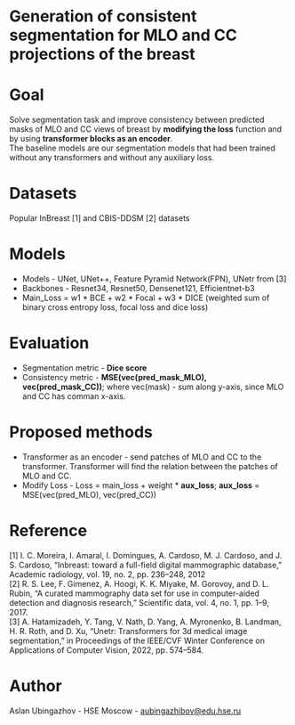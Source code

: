 # Generation of consistent segmentation for MLO and CC projections of the breast

# Goal
Solve segmentation task and improve consistency between predicted masks of MLO and CC views of breast by **modifying the loss** function and by using **transformer blocks as an encoder**. </br>
The baseline models are our segmentation models that had been trained without any transformers and without any auxiliary loss. 
# Datasets
Popular InBreast [1] and CBIS-DDSM [2] datasets
# Models
- Models - UNet, UNet++, Feature Pyramid Network(FPN), UNetr from [3]
- Backbones - Resnet34, Resnet50, Densenet121, Efficientnet-b3 
- Main_Loss = w1 * BCE + w2 * Focal + w3 * DICE (weighted sum of binary cross entropy loss, focal loss and dice loss)
# Evaluation
- Segmentation metric - **Dice score**
- Consistency metric - **MSE(vec(pred_mask_MLO), vec(pred_mask_CC))**; where vec(mask) - sum along y-axis, since MLO and CC has comman x-axis.
# Proposed methods
- Transformer as an encoder - send patches of MLO and CC to the transformer. Transformer will find the relation between the patches of MLO and CC.
- Modify Loss - Loss = main_loss + weight * **aux_loss**; **aux_loss** = MSE(vec(pred_MLO), vec(pred_CC))
# Reference
[1] I. C. Moreira, I. Amaral, I. Domingues, A. Cardoso, M. J. Cardoso, and J. S. Cardoso, “Inbreast: toward a full-field digital mammographic database,”
Academic radiology, vol. 19, no. 2, pp. 236–248, 2012 </br>
[2] R. S. Lee, F. Gimenez, A. Hoogi, K. K. Miyake, M. Gorovoy, and D. L. Rubin, “A curated mammography data set for use in computer-aided detection
and diagnosis research,” Scientific data, vol. 4, no. 1, pp. 1–9, 2017. </br>
[3] A. Hatamizadeh, Y. Tang, V. Nath, D. Yang, A. Myronenko, B. Landman, H. R. Roth, and D. Xu, “Unetr: Transformers for 3d medical image
segmentation,” in Proceedings of the IEEE/CVF Winter Conference on Applications of Computer Vision, 2022, pp. 574–584. </br>
# Author 
Aslan Ubingazhov - HSE Moscow - aubingazhibov@edu.hse.ru
